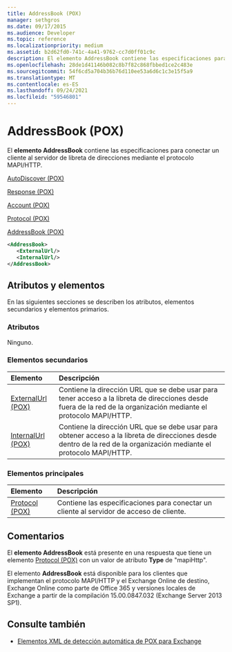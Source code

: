 ```yaml
---
title: AddressBook (POX)
manager: sethgros
ms.date: 09/17/2015
ms.audience: Developer
ms.topic: reference
ms.localizationpriority: medium
ms.assetid: b2d62fd0-741c-4a41-9762-cc7d0ff01c9c
description: El elemento AddressBook contiene las especificaciones para conectar un cliente al servidor de libreta de direcciones mediante el protocolo MAPI/HTTP.
ms.openlocfilehash: 28de1d41146b082c8b7f82c868fbbed1ce2c483e
ms.sourcegitcommit: 54f6cd5a704b36b76d110ee53a6d6c1c3e15f5a9
ms.translationtype: MT
ms.contentlocale: es-ES
ms.lasthandoff: 09/24/2021
ms.locfileid: "59546801"
---
```

# <a name="addressbook-pox"></a>AddressBook (POX)

El **elemento AddressBook** contiene las especificaciones para conectar un cliente al servidor de libreta de direcciones mediante el protocolo MAPI/HTTP. 
  
[AutoDiscover (POX)](autodiscover-pox.md)
  
[Response (POX)](response-pox.md)
  
[Account (POX)](account-pox.md)
  
[Protocol (POX)](protocol-pox.md)
  
[AddressBook (POX)](addressbook-pox.md)
  
```XML
<AddressBook>
   <ExternalUrl/>
   <InternalUrl/>
</AddressBook>
```

## <a name="attributes-and-elements"></a>Atributos y elementos

En las siguientes secciones se describen los atributos, elementos secundarios y elementos primarios.
  
### <a name="attributes"></a>Atributos

Ninguno.
  
### <a name="child-elements"></a>Elementos secundarios

|**Elemento**|**Descripción**|
|:-----|:-----|
|[ExternalUrl (POX)](externalurl-pox.md) <br/> |Contiene la dirección URL que se debe usar para tener acceso a la libreta de direcciones desde fuera de la red de la organización mediante el protocolo MAPI/HTTP.  <br/> |
|[InternalUrl (POX)](internalurl-pox.md) <br/> |Contiene la dirección URL que se debe usar para obtener acceso a la libreta de direcciones desde dentro de la red de la organización mediante el protocolo MAPI/HTTP.  <br/> |
   
### <a name="parent-elements"></a>Elementos principales

|**Elemento**|**Descripción**|
|:-----|:-----|
|[Protocol (POX)](protocol-pox.md) <br/> |Contiene las especificaciones para conectar un cliente al servidor de acceso de cliente.  <br/> |
   
## <a name="remarks"></a>Comentarios

El **elemento AddressBook** está presente en una respuesta que tiene un elemento [Protocol (POX)](protocol-pox.md) con un valor de atributo **Type** de "mapiHttp". 
  
El elemento **AddressBook** está disponible para los clientes que implementan el protocolo MAPI/HTTP y el Exchange Online de destino, Exchange Online como parte de Office 365 y versiones locales de Exchange a partir de la compilación 15.00.0847.032 (Exchange Server 2013 SP1). 
  
## <a name="see-also"></a>Consulte también

- [Elementos XML de detección automática de POX para Exchange](pox-autodiscover-xml-elements-for-exchange.md)

